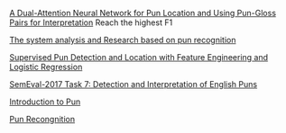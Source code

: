 [A Dual-Attention Neural Network for Pun
Location and Using Pun-Gloss Pairs for
Interpretation](https://arxiv.org/pdf/2110.07209.pdf)
Reach the highest F1



[The system analysis and Research based on pun recognition](https://iopscience.iop.org/article/10.1088/1742-6596/2044/1/012190/pdf)

[Supervised Pun Detection and Location
with Feature Engineering and Logistic Regression](http://ceur-ws.org/Vol-2624/paper3.pdf)


[SemEval-2017 Task 7: Detection and Interpretation of English Puns](https://aclanthology.org/S17-2005/)


[Introduction to Pun](https://yz-joey.github.io/files/Pun.pdf)

[Pun Recongnition](https://github.com/joey1993/pun-recognition)
